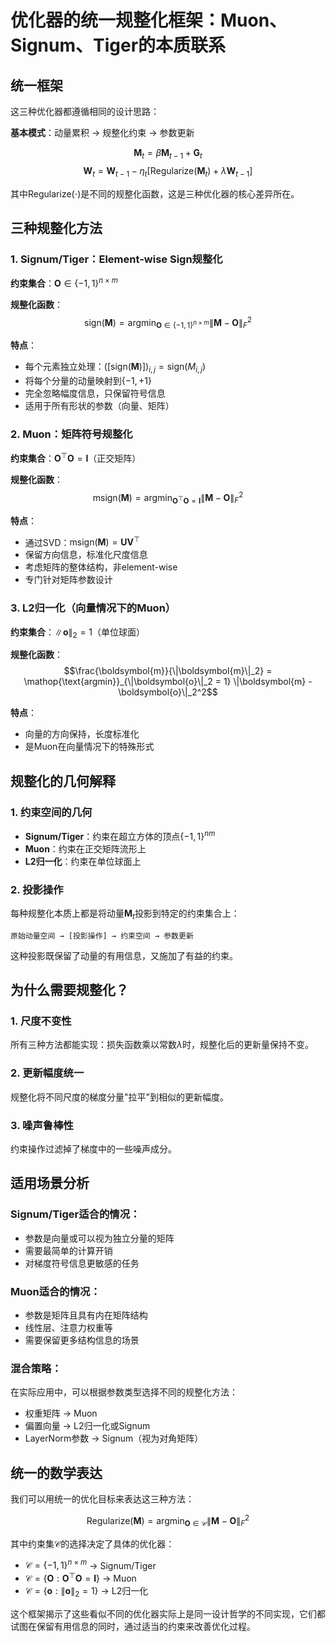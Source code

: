 # 优化器的统一规整化框架：Muon、Signum、Tiger的本质联系

## 统一框架

这三种优化器都遵循相同的设计思路：

**基本模式**：动量累积 → 规整化约束 → 参数更新

$$\boldsymbol{M}_t = \beta\boldsymbol{M}_{t-1} + \boldsymbol{G}_t$$
$$\boldsymbol{W}_t = \boldsymbol{W}_{t-1} - \eta_t [\text{Regularize}(\boldsymbol{M}_t) + \lambda \boldsymbol{W}_{t-1}]$$

其中$\text{Regularize}(\cdot)$是不同的规整化函数，这是三种优化器的核心差异所在。

## 三种规整化方法

### 1. Signum/Tiger：Element-wise Sign规整化

**约束集合**：$\boldsymbol{O} \in \{-1, 1\}^{n \times m}$

**规整化函数**：
$$\text{sign}(\boldsymbol{M}) = \mathop{\text{argmin}}_{\boldsymbol{O} \in \{-1,1\}^{n \times m}} \|\boldsymbol{M} - \boldsymbol{O}\|_F^2$$

**特点**：
- 每个元素独立处理：$([\text{sign}(\boldsymbol{M})])_{i,j} = \text{sign}(M_{i,j})$
- 将每个分量的动量映射到$\{-1, +1\}$
- 完全忽略幅度信息，只保留符号信息
- 适用于所有形状的参数（向量、矩阵）

### 2. Muon：矩阵符号规整化

**约束集合**：$\boldsymbol{O}^{\top}\boldsymbol{O} = \boldsymbol{I}$（正交矩阵）

**规整化函数**：
$$\text{msign}(\boldsymbol{M}) = \mathop{\text{argmin}}_{\boldsymbol{O}^{\top}\boldsymbol{O} = \boldsymbol{I}} \|\boldsymbol{M} - \boldsymbol{O}\|_F^2$$

**特点**：
- 通过SVD：$\text{msign}(\boldsymbol{M}) = \boldsymbol{U}\boldsymbol{V}^{\top}$
- 保留方向信息，标准化尺度信息
- 考虑矩阵的整体结构，非element-wise
- 专门针对矩阵参数设计

### 3. L2归一化（向量情况下的Muon）

**约束集合**：$\|\boldsymbol{o}\|_2 = 1$（单位球面）

**规整化函数**：
$$\frac{\boldsymbol{m}}{\|\boldsymbol{m}\|_2} = \mathop{\text{argmin}}_{\|\boldsymbol{o}\|_2 = 1} \|\boldsymbol{m} - \boldsymbol{o}\|_2^2$$

**特点**：
- 向量的方向保持，长度标准化
- 是Muon在向量情况下的特殊形式

## 规整化的几何解释

### 1. 约束空间的几何

- **Signum/Tiger**：约束在超立方体的顶点$\{-1,1\}^{nm}$
- **Muon**：约束在正交矩阵流形上
- **L2归一化**：约束在单位球面上

### 2. 投影操作

每种规整化本质上都是将动量$\boldsymbol{M}_t$投影到特定的约束集合上：

```
原始动量空间 → [投影操作] → 约束空间 → 参数更新
```

这种投影既保留了动量的有用信息，又施加了有益的约束。

## 为什么需要规整化？

### 1. 尺度不变性
所有三种方法都能实现：损失函数乘以常数$\lambda$时，规整化后的更新量保持不变。

### 2. 更新幅度统一
规整化将不同尺度的梯度分量"拉平"到相似的更新幅度。

### 3. 噪声鲁棒性
约束操作过滤掉了梯度中的一些噪声成分。

## 适用场景分析

### Signum/Tiger适合的情况：
- 参数是向量或可以视为独立分量的矩阵
- 需要最简单的计算开销
- 对梯度符号信息更敏感的任务

### Muon适合的情况：
- 参数是矩阵且具有内在矩阵结构
- 线性层、注意力权重等
- 需要保留更多结构信息的场景

### 混合策略：
在实际应用中，可以根据参数类型选择不同的规整化方法：
- 权重矩阵 → Muon
- 偏置向量 → L2归一化或Signum
- LayerNorm参数 → Signum（视为对角矩阵）

## 统一的数学表达

我们可以用统一的优化目标来表达这三种方法：

$$\text{Regularize}(\boldsymbol{M}) = \mathop{\text{argmin}}_{\boldsymbol{O} \in \mathcal{C}} \|\boldsymbol{M} - \boldsymbol{O}\|_F^2$$

其中约束集$\mathcal{C}$的选择决定了具体的优化器：
- $\mathcal{C} = \{-1,1\}^{n \times m}$ → Signum/Tiger
- $\mathcal{C} = \{\boldsymbol{O}: \boldsymbol{O}^{\top}\boldsymbol{O} = \boldsymbol{I}\}$ → Muon
- $\mathcal{C} = \{\boldsymbol{o}: \|\boldsymbol{o}\|_2 = 1\}$ → L2归一化

这个框架揭示了这些看似不同的优化器实际上是同一设计哲学的不同实现，它们都试图在保留有用信息的同时，通过适当的约束来改善优化过程。
